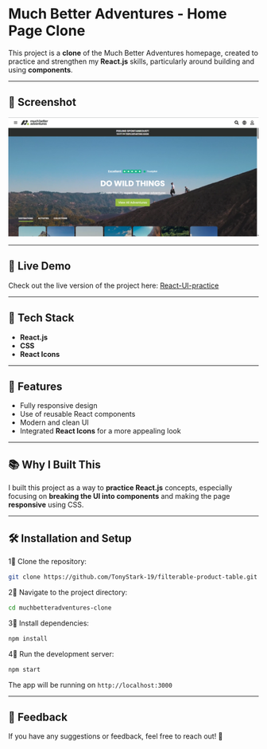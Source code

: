 # Much Better Adventures - Home Page Clone

This project is a **clone** of the Much Better Adventures homepage, created to practice and strengthen my **React.js** skills, particularly around building and using **components**.

---

## 📸 Screenshot

![Screenshot](./public/images/image.png)

---

## 🚀 Live Demo

Check out the live version of the project here: [React-UI-practice](https://react-ui-practice-nine.vercel.app/)

---

## 🚀 Tech Stack
- **React.js**
- **CSS**
- **React Icons**

---

## 🎯 Features
- Fully responsive design
- Use of reusable React components
- Modern and clean UI
- Integrated **React Icons** for a more appealing look

---

## 📚 Why I Built This
I built this project as a way to **practice React.js** concepts, especially focusing on **breaking the UI into components** and making the page **responsive** using CSS.

---

## 🛠️ Installation and Setup

1⃣ Clone the repository:

```bash
git clone https://github.com/TonyStark-19/filterable-product-table.git
```

2⃣ Navigate to the project directory:

```bash
cd muchbetteradventures-clone
```

3⃣ Install dependencies:

```bash
npm install
```

4⃣ Run the development server:

```bash
npm start
```

The app will be running on `http://localhost:3000`

---

## 📩 Feedback

If you have any suggestions or feedback, feel free to reach out! 🚀
